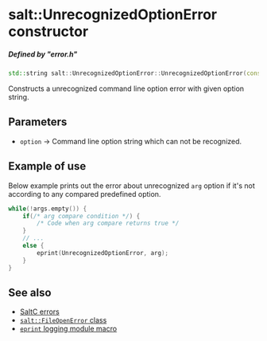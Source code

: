 # salt::UnrecognizedOptionError constructor
##### Defined by "error.h" 
```cpp
std::string salt::UnrecognizedOptionError::UnrecognizedOptionError(const string& option);
```
Constructs a unrecognized command line option error with given option string.

## Parameters
+ `option` -> Command line option string which can not be recognized.

## Example of use
Below example prints out the error about unrecognized `arg` option if it's not according to any compared predefined option.
```cpp
while(!args.empty()) {
    if(/* arg compare condition */) {
        /* Code when arg compare returns true */
    }
    // ...
    else {
        eprint(UnrecognizedOptionError, arg);
    }
}
```

## See also
+ [SaltC errors](../README.md)
+ [`salt::FileOpenError` class](README.md)
+ [`eprint` logging module macro](<eprint-link-placeholder>)